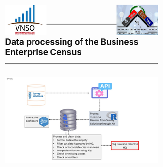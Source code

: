 <img align="left" src="image/vnso_logo.png"> <img align="right" src="image/bec_logo.png">

<br><br><br>
<hr>

# Data processing of the Business Enterprise Census&nbsp;

<hr>
<br>

![The new Reproducible Analytical Pipeline](image/MappingTheProcess.jpg)


